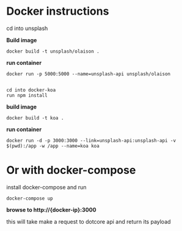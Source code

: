 # Docker instructions

cd into unsplash

**Build image**

    docker build -t unsplash/olaison .

**run container**

    docker run -p 5000:5000 --name=unsplash-api unsplash/olaison


    cd into docker-koa
    run npm install
    
**build image**    

    docker build -t koa .

**run container**

    docker run -d -p 3000:3000 --link=unsplash-api:unsplash-api -v $(pwd):/app -w /app --name=koa koa

# Or with docker-compose

install docker-compose and run
    
    docker-compose up

**browse to http://{docker-ip}:3000**

this will take make a request to dotcore api and return its payload
